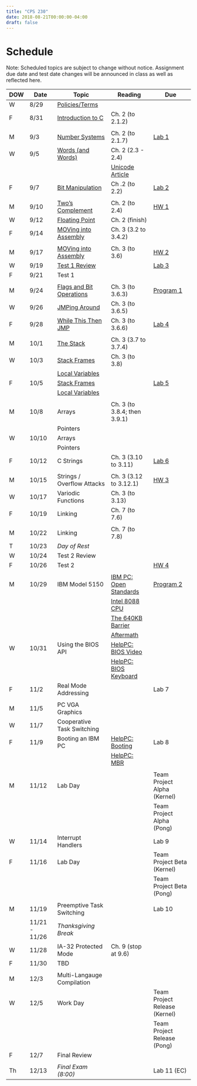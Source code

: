 ```yaml
---
title: "CPS 230"
date: 2018-08-21T00:00:00-04:00
draft: false
---
```


# Schedule

Note: Scheduled topics are subject to change without notice. Assignment due date and test date changes will be announced in class as well as reflected here.

| DOW | Date | Topic | Reading | Due |
| --- | --- | --- | --- | --- |
| W | 8/29 | [Policies/Terms](/bju/cps230/lectures/lec0) | | |
| F | 8/31 | [Introduction to C](/bju/cps230/lectures/lec1) | Ch. 2 (to 2.1.2) | |
| | | | | |
| M | 9/3 | [Number Systems](/bju/cps230/lectures/lec2) | Ch. 2 (to 2.1.7) | [Lab 1](/bju/cps230/homework/lab1) |
| W | 9/5 | [Words (and Words)](/bju/cps230/lectures/lec3) | Ch. 2 (2.3 - 2.4) | |
| | | | [Unicode Article](https://www.joelonsoftware.com/2003/10/08/the-absolute-minimum-every-software-developer-absolutely-positively-must-know-about-unicode-and-character-sets-no-excuses/) | |
| F | 9/7 | [Bit Manipulation](/bju/cps230/lectures/lec4) | Ch .2 (to 2.2) | [Lab 2](/bju/cps230/homework/lab2) |
| | | | | |
| M | 9/10 | [Two’s Complement](/bju/cps230/lectures/lec5) | Ch. 2 (to 2.4) | [HW 1](/bju/cps230/homework/hw1) |
| W | 9/12 | [Floating Point](/bju/cps230/lectures/lec6) | Ch. 2 (finish) | |
| F | 9/14 | [MOVing into Assembly](/bju/cps230/lectures/lec7) | Ch. 3 (3.2 to 3.4.2) | |
| | | | | |
| M | 9/17 | [MOVing into Assembly](/bju/cps230/lectures/lec7) | Ch. 3 (to 3.6) | [HW 2](/bju/cps230/homework/hw2) |
| W | 9/19 | [Test 1 Review](/bju/cps230/reviews/test1) | | [Lab 3](/bju/cps230/homework/lab3) |
| F | 9/21 | Test 1 | | |
| | | | | |
| M | 9/24 | [Flags and Bit Operations](/bju/cps230/lectures/lec8) | Ch. 3 (to 3.6.3) | [Program 1](/bju/cps230/homework/program1) |
| W | 9/26 | [JMPing Around](/bju/cps230/lectures/lec9) | Ch. 3 (to 3.6.5) | |
| F | 9/28 | [While This Then JMP](/bju/cps230/lectures/lec10) | Ch. 3 (to 3.6.6) | [Lab 4](/bju/cps230/homework/lab4) |
| | | | | |
| M | 10/1 | [The Stack](/bju/cps230/lectures/lec11) | Ch. 3 (3.7 to 3.7.4) | |
| W | 10/3 | [Stack Frames](/bju/cps230/lectures/lec12) | Ch. 3 (to 3.8) | |
| | | [Local Variables](/bju/cps230/lectures/lec12) | | |
| F | 10/5 | [Stack Frames](/bju/cps230/lectures/lec12) | | [Lab 5](/bju/cps230/homework/lab5) |
| | | [Local Variables](/bju/cps230/lectures/lec12) | | |
| | | | | |
| M | 10/8 | Arrays | Ch. 3 (to 3.8.4; then 3.9.1) | |
| | | Pointers | | |
| W | 10/10 | Arrays | | |
| | | Pointers | | |
| F | 10/12 | C Strings | Ch. 3 (3.10 to 3.11) | [Lab 6](/bju/cps230/homework/lab6) |
| | | | | |
| M | 10/15 | Strings / Overflow Attacks | Ch. 3 (3.12 to 3.12.1) | [HW 3](/bju/cps230/homework/hw3) |
| W | 10/17 | Variodic Functions | Ch. 3 (to 3.13) | |
| F | 10/19 | Linking | Ch. 7 (to 7.6) | |
| | | | | |
| M | 10/22 | Linking | Ch. 7 (to 7.8) | |
| T | 10/23 | _Day of Rest_ | | |
| W | 10/24 | Test 2 Review | | |
| F | 10/26 | Test 2 | | [HW 4](/bju/cps230/homework/hw4) |
| | | | | |
| M | 10/29 | IBM Model 5150 | [IBM PC: Open Standards](https://en.wikipedia.org/wiki/IBM_Personal_Computer#Open_standards) | [Program 2](/bju/cps230/homework/program2) | 
| | | | [Intel 8088 CPU](https://en.wikipedia.org/wiki/Intel_8088) | |
| | | | [The 640KB Barrier](https://en.wikipedia.org/wiki/Conventional_memory#640_KB_barrier) | |
| | | | [Aftermath](https://en.wikipedia.org/wiki/Influence_of_the_IBM_PC_on_the_personal_computer_market) | |
| W | 10/31 | Using the BIOS API | [HelpPC: BIOS Video](http://stanislavs.org/helppc/int_10.html) | |
| | | | [HelpPC: BIOS Keyboard](http://stanislavs.org/helppc/int_16.html) | |
| F | 11/2 | Real Mode Addressing | | Lab 7 |
| | | | | |
| M | 11/5 | PC VGA Graphics | | |
| W | 11/7 | Cooperative Task Switching | | |
| F | 11/9 | Booting an IBM PC | [HelpPC: Booting](http://stanislavs.org/helppc/cold_boot.html) | Lab 8 |
| | | | [HelpPC: MBR](http://stanislavs.org/helppc/boot_sector.html) | |
| | | | | |
| M | 11/12 | Lab Day | | Team Project Alpha (Kernel) |
| | | | | Team Project Alpha (Pong) |
| W | 11/14 | Interrupt Handlers | | Lab 9 |
| F | 11/16 | Lab Day | | Team Project Beta (Kernel) |
| | | | | Team Project Beta (Pong) |
| | | | | |
| M | 11/19 | Preemptive Task Switching | | Lab 10 |
| | 11/21 - 11/26 | _Thanksgiving Break_ | | |
| W | 11/28 | IA-32 Protected Mode | Ch. 9 (stop at 9.6) | |
| F | 11/30 | TBD | | |
| | | | | |
| M | 12/3 | Multi-Langauge Compilation | | |
| W | 12/5 | Work Day | | Team Project Release (Kernel) |
| | | | | Team Project Release (Pong) |
| F | 12/7 | Final Review | | |
| | | | | |
| Th | 12/13 | _Final Exam (8:00)_ | | Lab 11 (EC) |
